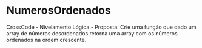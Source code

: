 # NumerosOrdenados
CrossCode - Nivelamento Lógica -
Proposta: Crie uma função que dado um array de números desordenados retorna uma array com os números ordenados na ordem crescente.
